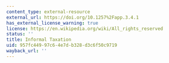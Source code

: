 ```yaml
---
content_type: external-resource
external_url: https://doi.org/10.1257%2Fapp.3.4.1
has_external_license_warning: true
license: https://en.wikipedia.org/wiki/All_rights_reserved
status: ''
title: Informal Taxation
uid: 957fc449-97c6-4e7d-b328-d3c6f50c9719
wayback_url: ''
---
```

